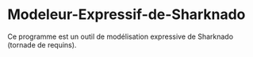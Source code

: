 # Modeleur-Expressif-de-Sharknado
Ce programme est un outil de modélisation expressive de Sharknado (tornade de requins). 
